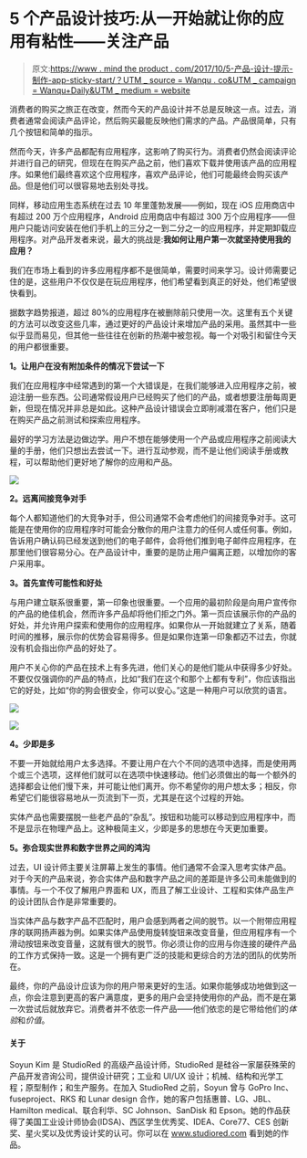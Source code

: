 # 5 个产品设计技巧:从一开始就让你的应用有粘性——关注产品

> 原文:[https://www . mind the product . com/2017/10/5-产品-设计-提示-制作-app-sticky-start/？UTM _ source = Wanqu . co&UTM _ campaign = Wanqu+Daily&UTM _ medium = website](https://www.mindtheproduct.com/2017/10/5-product-design-tips-making-app-sticky-start/?utm_source=wanqu.co&utm_campaign=Wanqu+Daily&utm_medium=website)

消费者的购买之旅正在改变，然而今天的产品设计并不总是反映这一点。过去，消费者通常会阅读产品评论，然后购买最能反映他们需求的产品。产品很简单，只有几个按钮和简单的指示。

然而今天，许多产品都配有应用程序，这影响了购买行为。消费者仍然会阅读评论并进行自己的研究，但现在在购买产品之前，他们喜欢下载并使用该产品的应用程序。如果他们最终喜欢这个应用程序，喜欢产品评论，他们可能最终会购买该产品。但是他们可以很容易地去别处寻找。

同样，移动应用生态系统在过去 10 年里蓬勃发展——例如，现在 iOS 应用商店中有超过 200 万个应用程序，Android 应用商店中有超过 300 万个应用程序——但用户只能访问安装在他们手机上的三分之一到二分之一的应用程序，并定期卸载应用程序。对产品开发者来说，最大的挑战是:**我如何让用户第一次就坚持使用我的应用？**

我们在市场上看到的许多应用程序都不是很简单，需要时间来学习。设计师需要记住的是，这些用户不仅仅是在玩应用程序，他们希望看到真正的好处，他们希望很快看到。

据数字趋势报道，超过 80%的应用程序在被删除前只使用一次。这里有五个关键的方法可以改变这些几率，通过更好的产品设计来增加产品的采用。虽然其中一些似乎显而易见，但其他一些往往在创新的热潮中被忽视。每一个对吸引和留住今天的用户都很重要。

**1。让用户在没有附加条件的情况下尝试一下**

我们在应用程序中经常遇到的第一个大错误是，在我们能够进入应用程序之前，被迫注册一些东西。公司通常假设用户已经购买了他们的产品，或者想要注册每周更新，但现在情况并非总是如此。这种产品设计错误会立即削减潜在客户，他们只是在购买产品之前测试和探索应用程序。

最好的学习方法是边做边学。用户不想在能够使用一个产品或应用程序之前阅读大量的手册，他们只想出去尝试一下。进行互动参观，而不是让他们阅读手册或教程，可以帮助他们更好地了解你的应用和产品。

![](../Images/53facc0be30d37b9adaff053bee399e2.png)

**2。远离间接竞争对手**

每个人都知道他们的大竞争对手，但公司通常不会考虑他们的间接竞争对手。这可能是在使用你的应用程序时可能会分散你的用户注意力的任何人或任何事。例如，告诉用户确认码已经发送到他们的电子邮件，会将他们推到电子邮件应用程序，在那里他们很容易分心。在产品设计中，重要的是防止用户偏离正题，以增加你的客户采用率。

**3。首先宣传可能性和好处**

与用户建立联系很重要，第一印象也很重要。一个应用的最初阶段是向用户宣传你的产品的绝佳机会，然而许多产品却将他们拒之门外。第一页应该展示你的产品的好处，并允许用户探索和使用你的应用程序。如果你从一开始就建立了关系，随着时间的推移，展示你的优势会容易得多。但是如果你连第一印象都迈不过去，你就没有机会指出你产品的好处了。

用户不关心你的产品在技术上有多先进，他们关心的是他们能从中获得多少好处。不要仅仅强调你的产品的特点，比如“我们在这个和那个上都有专利”，你应该指出它的好处，比如“你的狗会很安全，你可以安心。”这是一种用户可以欣赏的语言。

![](../Images/121544b5daf0a8d34953daf3fafdd2eb.png)

![](../Images/3f320f4b93b18a62157bd4dc984452e7.png)

**4。少即是多**

不要一开始就给用户太多选择。不要让用户在六个不同的选项中选择，而是使用两个或三个选项，这样他们就可以在选项中快速移动。他们必须做出的每一个额外的选择都会让他们慢下来，并可能让他们离开。你不希望你的用户想太多；相反，你希望它们能很容易地从一页流到下一页，尤其是在这个过程的开始。

实体产品也需要摆脱一些老产品的“杂乱”。按钮和功能可以移动到应用程序中，而不是显示在物理产品上。这种极简主义，少即是多的思想在今天更加重要。

**5。弥合现实世界和数字世界之间的鸿沟**

过去，UI 设计师主要关注屏幕上发生的事情。他们通常不会深入思考实体产品。对于今天的产品来说，弥合实体产品和数字产品之间的差距是许多公司未能做到的事情。与一个不仅了解用户界面和 UX，而且了解工业设计、工程和实体产品生产的设计团队合作是非常重要的。

当实体产品与数字产品不匹配时，用户会感到两者之间的脱节。以一个附带应用程序的联网扬声器为例。如果实体产品使用旋转旋钮来改变音量，但应用程序有一个滑动按钮来改变音量，这就有很大的脱节。你必须让你的应用与你连接的硬件产品的工作方式保持一致。这是一个拥有更广泛的技能和更综合的方法的团队的优势所在。

最终，你的产品设计应该为你的用户带来更好的生活。如果你能够成功地做到这一点，你会注意到更高的客户满意度，更多的用户会坚持使用你的产品，而不是在第一次尝试后就放弃它。消费者并不依恋一件产品——他们依恋的是它带给他们的*体验*和*价值*。

#### 关于

Soyun Kim 是 StudioRed 的高级产品设计师，StudioRed 是硅谷一家屡获殊荣的产品开发咨询公司，提供设计研究；工业和 UI/UX 设计；机械、结构和光学工程；原型制作；和生产服务。在加入 StudioRed 之前，Soyun 曾与 GoPro Inc、fuseproject、RKS 和 Lunar design 合作，她的客户包括惠普、LG、JBL、Hamilton medical、联合利华、SC Johnson、SanDisk 和 Epson。她的作品获得了美国工业设计师协会(IDSA)、西区学生优秀奖、IDEA、Core77、CES 创新奖、星火奖以及优秀设计奖的认可。你可以在 www.studiored.com 看到她的作品。